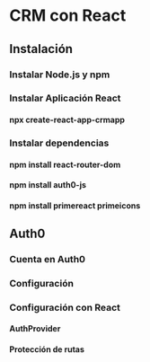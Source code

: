 # CRM con React
## Instalación
### Instalar Node.js y npm
### Instalar Aplicación React
#### npx create-react-app-crmapp
### Instalar dependencias
#### npm install react-router-dom
#### npm install auth0-js
#### npm install primereact primeicons
## Auth0
### Cuenta en Auth0
### Configuración
### Configuración con React
#### AuthProvider
#### Protección de rutas